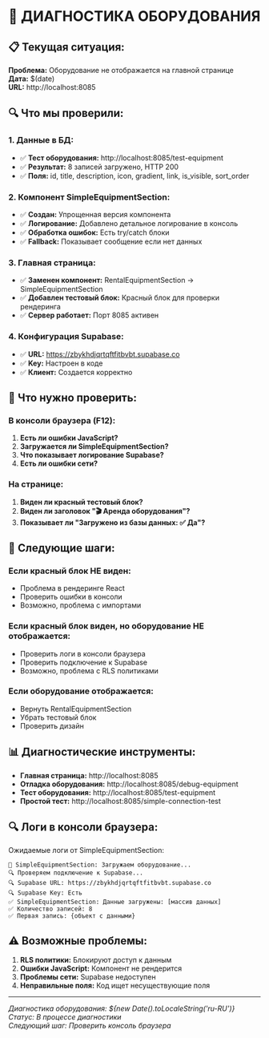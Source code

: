 # 🔧 ДИАГНОСТИКА ОБОРУДОВАНИЯ

## 📋 Текущая ситуация:

**Проблема:** Оборудование не отображается на главной странице  
**Дата:** $(date)  
**URL:** http://localhost:8085

## 🔍 Что мы проверили:

### 1. **Данные в БД:**
- ✅ **Тест оборудования:** http://localhost:8085/test-equipment
- ✅ **Результат:** 8 записей загружено, HTTP 200
- ✅ **Поля:** id, title, description, icon, gradient, link, is_visible, sort_order

### 2. **Компонент SimpleEquipmentSection:**
- ✅ **Создан:** Упрощенная версия компонента
- ✅ **Логирование:** Добавлено детальное логирование в консоль
- ✅ **Обработка ошибок:** Есть try/catch блоки
- ✅ **Fallback:** Показывает сообщение если нет данных

### 3. **Главная страница:**
- ✅ **Заменен компонент:** RentalEquipmentSection → SimpleEquipmentSection
- ✅ **Добавлен тестовый блок:** Красный блок для проверки рендеринга
- ✅ **Сервер работает:** Порт 8085 активен

### 4. **Конфигурация Supabase:**
- ✅ **URL:** https://zbykhdjqrtqftfitbvbt.supabase.co
- ✅ **Key:** Настроен в коде
- ✅ **Клиент:** Создается корректно

## 🔧 Что нужно проверить:

### В консоли браузера (F12):
1. **Есть ли ошибки JavaScript?**
2. **Загружается ли SimpleEquipmentSection?**
3. **Что показывает логирование Supabase?**
4. **Есть ли ошибки сети?**

### На странице:
1. **Виден ли красный тестовый блок?**
2. **Виден ли заголовок "🎬 Аренда оборудования"?**
3. **Показывает ли "Загружено из базы данных: ✅ Да"?**

## 🎯 Следующие шаги:

### Если красный блок НЕ виден:
- Проблема в рендеринге React
- Проверить ошибки в консоли
- Возможно, проблема с импортами

### Если красный блок виден, но оборудование НЕ отображается:
- Проверить логи в консоли браузера
- Проверить подключение к Supabase
- Возможно, проблема с RLS политиками

### Если оборудование отображается:
- Вернуть RentalEquipmentSection
- Убрать тестовый блок
- Проверить дизайн

## 📊 Диагностические инструменты:

- **Главная страница:** http://localhost:8085
- **Отладка оборудования:** http://localhost:8085/debug-equipment
- **Тест оборудования:** http://localhost:8085/test-equipment
- **Простой тест:** http://localhost:8085/simple-connection-test

## 🔍 Логи в консоли браузера:

Ожидаемые логи от SimpleEquipmentSection:
```
🔄 SimpleEquipmentSection: Загружаем оборудование...
🔍 Проверяем подключение к Supabase...
🔍 Supabase URL: https://zbykhdjqrtqftfitbvbt.supabase.co
🔍 Supabase Key: Есть
✅ SimpleEquipmentSection: Данные загружены: [массив данных]
✅ Количество записей: 8
✅ Первая запись: {объект с данными}
```

## ⚠️ Возможные проблемы:

1. **RLS политики:** Блокируют доступ к данным
2. **Ошибки JavaScript:** Компонент не рендерится
3. **Проблемы сети:** Supabase недоступен
4. **Неправильные поля:** Код ищет несуществующие поля

---

*Диагностика оборудования: ${new Date().toLocaleString('ru-RU')}*  
*Статус: В процессе диагностики*  
*Следующий шаг: Проверить консоль браузера*
